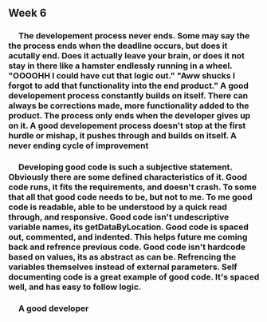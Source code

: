 ## Week 6 

### &emsp; The developement process never ends. Some may say the the process ends when the deadline occurs, but does it acutally end. Does it actually leave your brain, or does it not stay in there like a hamster endlessly running in a wheel. "OOOOHH I could have cut that logic out." "Aww shucks I forgot to add that functionality into the end product." A good developement process constantly builds on itself. There can always be corrections made, more functionality added to the product. The process only ends when the developer gives up on it. A good developement process doesn't stop at the first hurdle or mishap, it pushes through and builds on itself. A never ending cycle of improvement

### &emsp; Developing good code is such a subjective statement. Obviously there are some defined characteristics of it. Good code runs, it fits the requirements, and doesn't crash. To some that all that good code needs to be, but not to me. To me good code is readable, able to be understood by a quick read through, and responsive. Good code isn't undescriptive variable names, its getDataByLocation. Good code is spaced out, commented, and indented. This helps future me coming back and refrence previous code. Good code isn't hardcode based on values, its as abstract as can be. Refrencing the variables themselves instead of external parameters. Self documenting code is a great example of good code. It's spaced well, and has easy to follow logic.

### &emsp; A good developer 